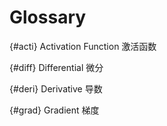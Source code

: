 # Glossary

{#acti}
Activation Function 激活函数

{#diff}
Differential 微分

{#deri}
Derivative 导数

{#grad}
Gradient 梯度
